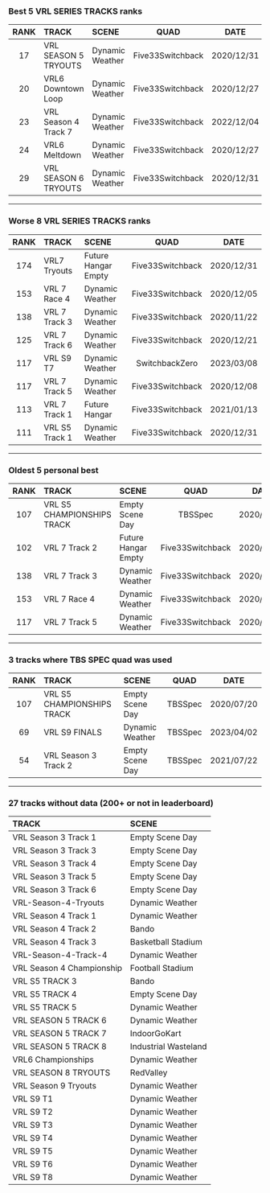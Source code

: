 ### Best 5 VRL SERIES TRACKS ranks
|RANK|TRACK|SCENE|QUAD|DATE|
|:---:|:---|:---|:---:|:---:|
|17|VRL SEASON 5 TRYOUTS|Dynamic Weather|Five33Switchback|2020/12/31|
|20|VRL6 Downtown Loop|Dynamic Weather|Five33Switchback|2020/12/27|
|23|VRL Season 4 Track 7|Dynamic Weather|Five33Switchback|2022/12/04|
|24|VRL6 Meltdown|Dynamic Weather|Five33Switchback|2020/12/27|
|29|VRL SEASON 6 TRYOUTS|Dynamic Weather|Five33Switchback|2020/12/31|
---
### Worse 8 VRL SERIES TRACKS ranks
|RANK|TRACK|SCENE|QUAD|DATE|
|:---:|:---|:---|:---:|:---:|
|174|VRL7 Tryouts|Future Hangar Empty|Five33Switchback|2020/12/31|
|153|VRL 7 Race 4|Dynamic Weather|Five33Switchback|2020/12/05|
|138|VRL 7 Track 3|Dynamic Weather|Five33Switchback|2020/11/22|
|125|VRL 7 Track 6|Dynamic Weather|Five33Switchback|2020/12/21|
|117|VRL S9 T7|Dynamic Weather|SwitchbackZero|2023/03/08|
|117|VRL 7 Track 5|Dynamic Weather|Five33Switchback|2020/12/08|
|113|VRL 7 Track 1|Future Hangar|Five33Switchback|2021/01/13|
|111|VRL S5 Track 1|Dynamic Weather|Five33Switchback|2020/12/31|
---
### Oldest 5 personal best
|RANK|TRACK|SCENE|QUAD|DATE|
|:---:|:---|:---|:---:|:---:|
|107|VRL S5 CHAMPIONSHIPS TRACK|Empty Scene Day|TBSSpec|2020/07/20|
|102|VRL 7 Track 2|Future Hangar Empty|Five33Switchback|2020/11/21|
|138|VRL 7 Track 3|Dynamic Weather|Five33Switchback|2020/11/22|
|153|VRL 7 Race 4|Dynamic Weather|Five33Switchback|2020/12/05|
|117|VRL 7 Track 5|Dynamic Weather|Five33Switchback|2020/12/08|
---
### 3 tracks where TBS SPEC quad was used
|RANK|TRACK|SCENE|QUAD|DATE|
|:---:|:---|:---|:---:|:---:|
|107|VRL S5 CHAMPIONSHIPS TRACK|Empty Scene Day|TBSSpec|2020/07/20|
|69|VRL S9 FINALS|Dynamic Weather|TBSSpec|2023/04/02|
|54|VRL Season 3 Track 2|Empty Scene Day|TBSSpec|2021/07/22|
---
### 27 tracks without data (200+ or not in leaderboard)
|TRACK|SCENE|
|:---|:---|
|VRL Season 3 Track 1|Empty Scene Day|
|VRL Season 3 Track 3|Empty Scene Day|
|VRL Season 3 Track 4|Empty Scene Day|
|VRL Season 3 Track 5|Empty Scene Day|
|VRL Season 3 Track 6|Empty Scene Day|
|VRL-Season-4-Tryouts|Dynamic Weather|
|VRL Season 4 Track 1|Dynamic Weather|
|VRL Season 4 Track 2|Bando|
|VRL Season 4 Track 3|Basketball Stadium|
|VRL-Season-4-Track-4|Dynamic Weather|
|VRL Season 4 Championship|Football Stadium|
|VRL S5 TRACK 3|Bando|
|VRL S5 TRACK 4|Empty Scene Day|
|VRL S5 TRACK 5|Dynamic Weather|
|VRL SEASON 5 TRACK 6|Dynamic Weather|
|VRL SEASON 5 TRACK 7|IndoorGoKart|
|VRL SEASON 5 TRACK 8|Industrial Wasteland|
|VRL6 Championships|Dynamic Weather|
|VRL SEASON 8 TRYOUTS|RedValley|
|VRL Season 9 Tryouts|Dynamic Weather|
|VRL S9 T1|Dynamic Weather|
|VRL S9 T2|Dynamic Weather|
|VRL S9 T3|Dynamic Weather|
|VRL S9 T4|Dynamic Weather|
|VRL S9 T5|Dynamic Weather|
|VRL S9 T6|Dynamic Weather|
|VRL S9 T8|Dynamic Weather|
